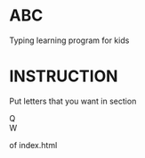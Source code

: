 # ABC
Typing learning program for kids


# INSTRUCTION
Put letters that you want in section

<div id="cont">
        <div class="letter move hidden">Q</div>
        <div class="letter move hidden">W</div>        
</div>

of index.html


